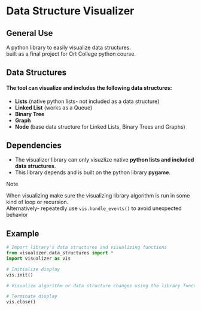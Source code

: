 # Data Structure Visualizer
## General Use
A python library to easily visualize data structures.  
built as a final project for Ort College python course.

## Data Structures
#### The tool can visualize and includes the following data structures:
  - **Lists** (native python lists- not included as a data structure)
  - **Linked List** (works as a Queue)
  - **Binary Tree**
  - **Graph**
  - **Node** (base data structure for Linked Lists, Binary Trees and Graphs)

## Dependencies
  - The visualizer library can only visuzlize native **python lists and included data structures**.
  - This library depends and is built on the python library **pygame**.
 
> [!NOTE]
> When visualizing make sure the visualizing library algorithm is run in some kind of loop or recursion.  
> Alternatively- repeatedly use ```vis.handle_events()``` to avoid unexpected behavior
   
## Example
```python
# Import library's data structures and visualizing functions
from visualizer.data_structures import *
import visualizer as vis

# Initialize display
vis.init() 

# Visualize algorithm or data structure changes using the library functions...

# Terminate display
vis.close()
```
